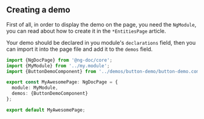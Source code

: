 ## Creating a demo

First of all, in order to display the demo on the page, you need the `NgModule`,
you can read about how to create it in the `*EntitiesPage` article.

Your demo should be declared in you module's `declarations` field, then you can
import it into the page file and add it to the `demos` field.

```typescript fileName="ng-doc.page.ts"
import {NgDocPage} from '@ng-doc/core';
import {MyModule} from '../my.module';
import {ButtonDemoComponent} from '../demos/button-demo/button-demo.component';

export const MyAwesomePage: NgDocPage = {
  module: MyModule,
  demos: {ButtonDemoComponent}
};

export default MyAwesomePage;
```


